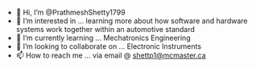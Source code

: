 - 👋 Hi, I’m @PrathmeshShetty1799
- 👀 I’m interested in ... learning more about how software and hardware systems work together within an automotive standard
- 🌱 I’m currently learning ... Mechatronics Engineering  
- 💞️ I’m looking to collaborate on ... Electronic Instruments
- 📫 How to reach me ... via email @ shettp1@mcmaster.ca

<!---
PrathmeshShetty1799/PrathmeshShetty1799 is a ✨ special ✨ repository because its `README.md` (this file) appears on your GitHub profile.
You can click the Preview link to take a look at your changes.
--->
